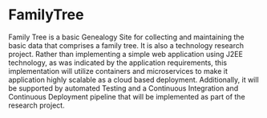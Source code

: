 # FamilyTree
Family Tree is a basic Genealogy Site for collecting and maintaining the basic data that comprises a family tree. It is also a technology research project.  Rather than implementing a simple web application using J2EE technology, as was indicated by the application requirements, this implementation will utilize containers and microservices to make it application highly scalable as a cloud based deployment.  Additionally, it will be supported by automated Testing and a Continuous Integration and Continuous Deployment pipeline that will be implemented as part of the research project. 
